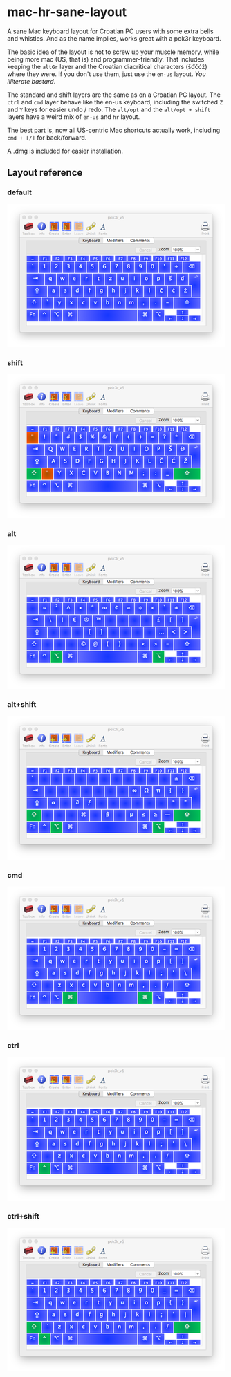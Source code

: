 # mac-hr-sane-layout
A sane Mac keyboard layout for Croatian PC users with some extra bells and whistles. And as the name implies, works great with a pok3r keyboard.

The basic idea of the layout is not to screw up your muscle memory, while being more mac (US, that is) and programmer-friendly.
That includes keeping the `altGr` layer and the Croatian diacritical characters (šđčćž) where they were. If you don't use them, just use the `en-us` layout. _You illiterate bastard_.

The standard and shift layers are the same as on a Croatian PC layout. The `ctrl` and `cmd` layer behave like the en-us keyboard, including the switched `Z` and `Y` keys for easier undo / redo.
The `alt/opt` and the `alt/opt + shift` layers have a weird mix of `en-us` and `hr` layout.

The best part is, now all US-centric Mac shortcuts actually work, including `cmd + [/]` for back/forward.

A .dmg is included for easier installation.

## Layout reference
### default
![default](/reference/default.png)
### shift
![shift](/reference/shift.png)
### alt
![alt](/reference/alt.png)
### alt+shift
![alt_shift](/reference/alt_shift.png)
### cmd
![cmd](/reference/cmd.png)
### ctrl
![ctrl](/reference/ctrl.png)
### ctrl+shift
![ctrl_shift](/reference/ctrl_shift.png)
